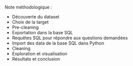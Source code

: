 Note méthodologique :

- Découverte du dataset
- Choix de la target
- Pre-cleaning
- Exportation dans la base SQL
- Requêtes SQL pour répondre aux questions demandées
- Import des data de la base SQL dans Python
- Cleaning
- Exploration et visualisation
- Résultats et conclusion
